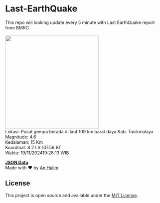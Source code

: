 # Last-EarthQuake
This repo will looking update every 5 minute with Last EarthQuake report from BMKG
<br>
<br>
<img src="https://static.bmkg.go.id/20241119192813.mmi.jpg" width="300"/>
<br>
Lokasi: Pusat gempa berada di laut 109 km barat daya Kab. Tasikmalaya <br>
Magnitude: 4.6 <br>
Kedalaman: 15 Km <br>
Koordinat: 8.2 LS 107.59 BT <br>
Waktu: 19/11/202419:28:13 WIB <br>

<a href="./data/data.json">**JSON Data**</a>
<br>
Made with ❤️ by <a href="https://github.com/an-halim">An Halim</a>
## License

This project is open source and available under the [MIT License](LICENSE).
